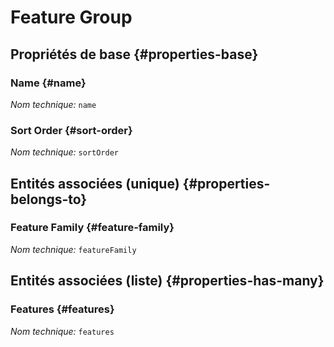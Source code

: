 #  Feature Group
<!--- THIS FILE IS GENERATED PLEASE DO NOT EDIT IT DIRECTLY --->



<OH code="featureGroup"/>






## Propriétés de base {#properties-base}
    
### Name {#name}



*Nom technique:* ```name```
<PH code="featureGroup:name"/>

### Sort Order {#sort-order}



*Nom technique:* ```sortOrder```
<PH code="featureGroup:sortOrder"/>

    

## Entités associées (unique) {#properties-belongs-to}

###  Feature Family {#feature-family}



*Nom technique:* ```featureFamily```
<PH code="featureGroup:featureFamily"/>


## Entités associées (liste) {#properties-has-many}

###  Features {#features}



*Nom technique:* ```features```
<PH code="featureGroup:features"/>




